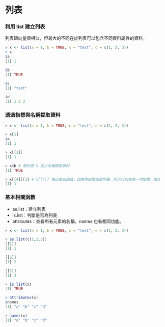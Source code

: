 # 列表

### 利用 list 建立列表
列表跟向量很相似，但最大的不同在於列表可以包含不同資料屬性的資料。

```r
> x <- list(a = 1, b = TRUE, c = "test", d = c(1, 2, 3))
> x
$a
[1] 1

$b
[1] TRUE

$c
[1] "test"

$d
[1] 1 2 3
```

### 透過指標與名稱提取資料

```r
> x <- list(a = 1, b = TRUE, c = "test", d = c(1, 2, 3))

> x[1]
$a
[1] 1

> x[[1]]
[1] 1

> x$b # 是利用 % 加上名稱提取資料
[1] TRUE

> x[[4]][1] # x[[4]] 取出第四個值，因為第四個值是向量，所以可以在取一次指標，取出向量的元素值。
[1] 1
```

### 基本相關函數

+ as.list：建立列表
+ is.list：判斷是否為列表
+ attributes：查看所有元素的名稱，names 也有相同功能。

```r
> x <- list(a = 1, b = TRUE, c = "test", d = c(1, 2, 3))

> as.list(c(1,2,3))
[[1]]
[1] 1

[[2]]
[1] 2

[[3]]
[1] 3

> is.list(x)
[1] TRUE

> attributes(x)
$names
[1] "a" "b" "c" "d"

> names(x)
[1] "a" "b" "c" "d"
```
